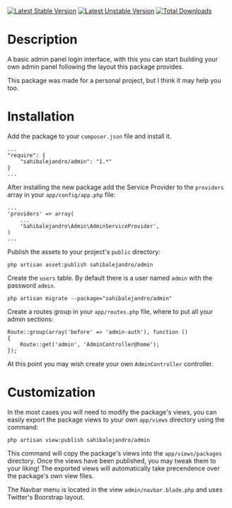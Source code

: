 [![Latest Stable Version](https://poser.pugx.org/sahibalejandro/admin/version.png)](https://packagist.org/packages/sahibalejandro/admin) [![Latest Unstable Version](https://poser.pugx.org/sahibalejandro/admin/v/unstable.png)](//packagist.org/packages/sahibalejandro/admin) [![Total Downloads](https://poser.pugx.org/sahibalejandro/admin/downloads.png)](https://packagist.org/packages/sahibalejandro/admin)

Description
===========

A basic admin panel login interface, with this you can start building your own
admin panel following the layout this package provides.

This package was made for a personal project, but I think it may help you too.

Installation
============

Add the package to your `composer.json` file and install it.

    ...
    "require": {
        "sahibalejandro/admin": "1.*"
    }
    ...

After installing the new package add the Service Provider to the `providers` array in your `app/config/app.php` file:

    ...
    'providers' => array(
        ...
        'Sahibalejandro\Admin\AdminServiceProvider',
    )
    ...

Publish the assets to your project's `public` directory:

    php artisan asset:publish sahibalejandro/admin

Create the `users` table. By default there is a user named `admin` with the
password `admin`.

    php artisan migrate --package="sahibalejandro/admin"

Create a routes group in your `app/routes.php` file, where to put all your
admin sections:

    Route::group(array('before' => 'admin-auth'), function ()
    {
        Route::get('admin', 'AdminController@home');
    });

At this point you may wish create your own `AdminController` controller.

Customization
=============

In the most cases you will need to modify the package's views, you can easily
export the package views to your own `app/views` directory using the command:

    php artisan view:publish sahibalejandro/admin

This command will copy the package's views into the `app/views/packages`
directory. Once the views have been published, you may tweak them to your
liking! The exported views will automatically take precendence over the
package's own view files.

The Navbar menu is located in the view `admin/navbar.blade.php` and uses
Twitter's Boorstrap layout.